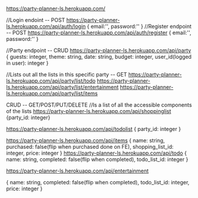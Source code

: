 https://party-planner-ls.herokuapp.com/

//Login endoint -- POST
https://party-planner-ls.herokuapp.com/api/auth/login
{
email:'',
password:''
}
//Register endpoint -- POST
https://party-planner-ls.herokuapp.com/api/auth/register
{
email:'',
password:''
}

//Party endpoint -- CRUD
https://party-planner-ls.herokuapp.com/api/party
{
guests: integer,
theme: string,
date: string,
budget: integer,
user_id(logged in user): integer
}

//Lists out all the lists in this specific party -- GET
https://party-planner-ls.herokuapp.com/api/party/list/todo
https://party-planner-ls.herokuapp.com/api/party/list/entertainment
https://party-planner-ls.herokuapp.com/api/party/list/items

CRUD -- GET/POST/PUT/DELETE
//Is a list of all the accessible components of the lists
https://party-planner-ls.herokuapp.com/api/shoppinglist
{party_id: integer}

https://party-planner-ls.herokuapp.com/api/todolist
{
party_id: integer
}

https://party-planner-ls.herokuapp.com/api/items
{
name: string,
purchased: false(flip when purchased done on FE),
shopping_list_id: integer,
price: integer
}
https://party-planner-ls.herokuapp.com/api/todo
{
name: string,
completed: false(flip when completed),
todo_list_id: integer
}

https://party-planner-ls.herokuapp.com/api/entertainment

{
name: string,
completed: false(flip when completed),
todo_list_id: integer,
price: integer
}
